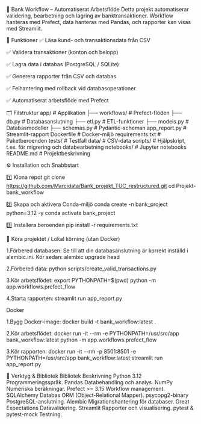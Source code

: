 🏦 Bank Workflow – Automatiserat Arbetsflöde
Detta projekt automatiserar validering, bearbetning och lagring av banktransaktioner.
Workflow hanteras med Prefect, data hanteras med Pandas, och rapporter kan visas med Streamlit.

🚀 Funktioner
✅ Läsa kund- och transaktionsdata från CSV

✅ Validera transaktioner (konton och belopp)

✅ Lagra data i databas (PostgreSQL / SQLite)

✅ Generera rapporter från CSV och databas

✅ Felhantering med rollback vid databasoperationer

✅ Automatiserat arbetsflöde med Prefect

🗂️ Filstruktur
app/ # Applikation
├── workflows/ # Prefect-flöden
├── db.py # Databasanslutning
├── etl.py # ETL-funktioner
├── models.py # Databasmodeller
├── schemas.py # Pydantic-scheman
app_report.py # Streamlit-rapport
Dockerfile # Docker-miljö
requirements.txt # Paketberoenden
tests/ # Testfall
data/ # CSV-data
scripts/ # Hjälpskript, t.ex. för migrering och databearbetning
notebooks/ # Jupyter notebooks
README.md # Projektbeskrivning


⚙️ Installation och Snabbstart

1️⃣ Klona repot
git clone https://github.com/Marcidata/Bank_projekt_TUC_restructured.git
cd Projekt-bank_workflow


2️⃣ Skapa och aktivera Conda-miljö
conda create -n bank_project python=3.12 -y
conda activate bank_project


3️⃣ Installera beroenden
pip install -r requirements.txt


🧰 Köra projektet / Lokal körning (utan Docker)

1.Förbered databasen:
Se till att din databasanslutning är korrekt inställd i alembic.ini. Kör sedan:
alembic upgrade head


2.Förbered data:
python scripts/create_valid_transactions.py


3.Kör arbetsflödet:
export PYTHONPATH=$(pwd)
python -m app.workflows.prefect_flow


4.Starta rapporten:
streamlit run app_report.py


Docker

1.Bygg Docker-image:
docker build -t bank_workflow:latest .


2.Kör arbetsflödet:
docker run -it --rm -e PYTHONPATH=/usr/src/app bank_workflow:latest python -m app.workflows.prefect_flow


3.Kör rapporten:
docker run -it --rm -p 8501:8501 -e PYTHONPATH=/usr/src/app bank_workflow:latest streamlit run app_report.py

🔧 Verktyg & Bibliotek
Bibliotek	Beskrivning
Python 3.12	Programmeringsspråk.
Pandas	Databehandling och analys.
NumPy	Numeriska beräkningar.
Prefect >= 3.15	Workflow management.
SQLAlchemy	Databas ORM (Object-Relational Mapper).
psycopg2-binary	PostgreSQL-anslutning.
Alembic	Migrationshantering för databaser.
Great Expectations	Datavalidering.
Streamlit	Rapporter och visualisering.
pytest & pytest-mock	Testning.
